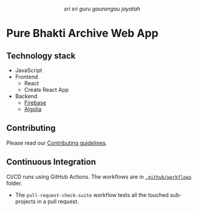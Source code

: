 <p align="center">
  <i>sri sri guru gaurangau jayatah</i>
</p>

# Pure Bhakti Archive Web App

## Technology stack

- JavaScript
- Frontend
  - React
  - Create React App
- Backend
  - [Firebase](https://firebase.google.com/docs/)
  - [Algolia](https://www.algolia.com/doc/)

## Contributing

Please read our [Contributing guidelines](CONTRIBUTING.md).

## Continuous Integration

CI/CD runs using GitHub Actions. The workflows are in [`.github/workflows`](.github/workflows) folder.

- The `pull-request-check-suite` workflow tests all the touched sub-projects in a pull request.
